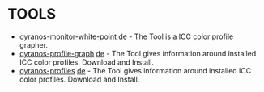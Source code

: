 TOOLS
=====
* [oyranos-monitor-white-point](../../doc/md/oyranosmonitorwhitepoint.md) [de](../../doc/md/oyranosmonitorwhitepointde.md) - The Tool is a ICC color profile grapher.
* [oyranos-profile-graph](../../doc/md/oyranosprofilegraph.md) [de](../../doc/md/oyranosprofilegraphde.md) - The Tool gives information around installed ICC color profiles. Download and Install.
* [oyranos-profiles](../../doc/md/oyranosprofiles.md) [de](../../doc/md/oyranosprofilesde.md) - The Tool gives information around installed ICC color profiles. Download and Install.
